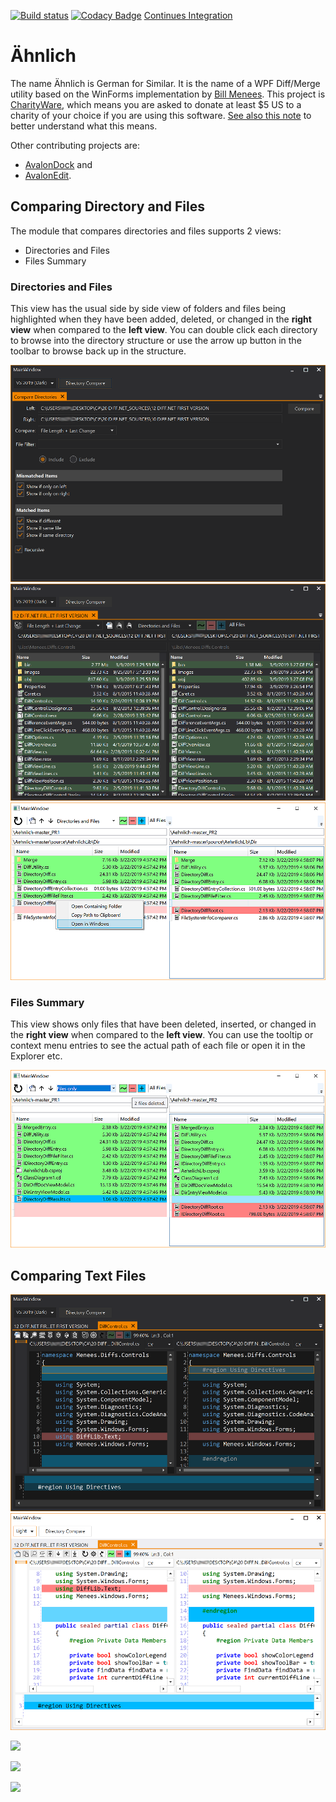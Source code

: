 [![Build status](https://ci.appveyor.com/api/projects/status/g3el3ao3rdf6kvp1?svg=true)](https://ci.appveyor.com/project/Dirkster99/aehnlich)
[![Codacy Badge](https://api.codacy.com/project/badge/Grade/4150b6ac353a47abae679c1f29827d13)](https://www.codacy.com?utm_source=github.com&amp;utm_medium=referral&amp;utm_content=Dirkster99/Diff&amp;utm_campaign=Badge_Grade) [Continues Integration](https://ci.appveyor.com/project/Dirkster99/aehnlich/build/artifacts)

# Ähnlich
The name Ähnlich is German for Similar. It is the name of a WPF Diff/Merge utility based on the WinForms implementation by [Bill Menees](http://menees.com/). This project is [CharityWare](http://charityware.info/), which means you are asked to donate at least $5 US to a charity of your choice if you are using this software. [See also this note](https://github.com/Dirkster99/Aehnlich/blob/master/source/AehnlichLib/Docs/Readme.txt) to better understand what this means.

Other contributing projects are:
- [AvalonDock](https://github.com/Dirkster99/AvalonDock) and
- [AvalonEdit](https://github.com/icsharpcode/AvalonEdit).

## Comparing Directory and Files
The module that compares directories and files supports 2 views:
- Directories and Files
- Files Summary

### Directories and Files
This view has the usual side by side view of folders and files being highlighted when
they have been added, deleted, or changed in the **right view** when compared to the **left view**.
You can double click each directory to browse into the directory structure or use the arrow up button
in the toolbar to browse back up in the structure.

![](https://raw.githubusercontent.com/Dirkster99/Docu/master/Aehnlich/Aehnlich/Aehnlich_DirCompare_VS2016Dark_00.png)
![](https://raw.githubusercontent.com/Dirkster99/Docu/master/Aehnlich/Aehnlich/Aehnlich_DirCompare_VS2016Dark.png)
![](https://raw.githubusercontent.com/Dirkster99/Docu/master/Aehnlich/DirDiffScreen.png)

### Files Summary
This view shows only files that have been deleted, inserted, or changed in the **right view**
when compared to the **left view**. You can use the tooltip or context menu entries to see
the actual path of each file or open it in the Explorer etc.

![](https://raw.githubusercontent.com/Dirkster99/Docu/master/Aehnlich/DirDiffScreen_1.png)

## Comparing Text Files
![](https://raw.githubusercontent.com/Dirkster99/Docu/master/Aehnlich/Aehnlich/Aehnlich_TextCompare_DarkVS2016.png)
![](https://raw.githubusercontent.com/Dirkster99/Docu/master/Aehnlich/Aehnlich/Aehnlich_TextCompare_Light.png)

![](https://raw.githubusercontent.com/Dirkster99/Aehnlich/master/source/00%20Docs/%C3%84hnlichDemo.png)

![](https://raw.githubusercontent.com/Dirkster99/Aehnlich/master/source/00%20Docs/%C3%84hnlich1.png)

![](https://raw.githubusercontent.com/Dirkster99/Aehnlich/master/source/00%20Docs/%C3%84hnlich2.png)
